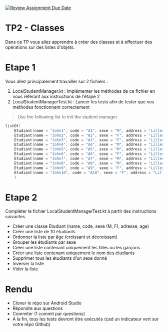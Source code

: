 [![Review Assignment Due Date](https://classroom.github.com/assets/deadline-readme-button-22041afd0340ce965d47ae6ef1cefeee28c7c493a6346c4f15d667ab976d596c.svg)](https://classroom.github.com/a/prhAY1dQ)
# TP2 - Classes
Dans ce TP vous allez apprendre à créer des classes et à effectuer des opérations sur des listes d'objets.

# Etape 1
Vous allez principalement travailler sur 2 fichiers : 
1. LocalStudentManager.kt : Implémenter les méthodes de ce fichier en vous référant aux instructions de l'étape 2
2. LocalStudentManagerTest.kt : Lancer les tests afin de tester que vos méthodes fonctionnent correctement 

> Use the following list to init the student manager
``` Kotlin
listOf(
    Etudiant(name = "John1", code = "A1", sexe = "M", address = "Lilles", age = 20),
    Etudiant(name = "John2", code = "A2", sexe = "F", address = "Lilles", age = 30),
    Etudiant(name = "John3", code = "A3", sexe = "F", address = "Lilles", age = 41),
    Etudiant(name = "John4", code = "A4", sexe = "M", address = "Lilles", age = 42),
    Etudiant(name = "John5", code = "A5", sexe = "M", address = "Lilles", age = 34),
    Etudiant(name = "John6", code = "A6", sexe = "F", address = "Lilles", age = 12),
    Etudiant(name = "John7", code = "A7", sexe = "M", address = "Lilles", age = 28),
    Etudiant(name = "John8", code = "A8", sexe = "M", address = "Lilles", age = 16),
    Etudiant(name = "John9", code = "A9", sexe = "F", address = "Lilles", age = 10),
    Etudiant(name = "John10", code = "A10", sexe = "F", address = "Lilles", age = 56),
    )
```

# Etape 2
Compléter le fichier LocalStudentManagerTest.kt à partir des instructions suivantes
- Créer une classe Etudiant (name, code, sexe (M, F), adresse, age)
- Créer une liste de 10 étudiants 
- Ordonner la liste par âge (croissant et décroissant)
- Grouper les étudiants par sexe
- Créer une liste contenant uniquement les filles ou les garçons
- Créer une liste contenant uniquement le nom des étudiants 
- Supprimer tous les étudiants d’un sexe donné 
- Inverser la liste 
- Vider la liste

# Rendu
- Cloner le répo sur Android Studio
- Répondre aux questions
- Commiter (1 commit par questions) 
- A la fin, tous les tests devront être exécutés (cad un indicateur vert sur votre répo Github)


